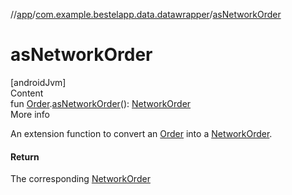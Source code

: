 //[app](../index.md)/[com.example.bestelapp.data.datawrapper](index.md)/[asNetworkOrder](as-network-order.md)



# asNetworkOrder  
[androidJvm]  
Content  
fun [Order](-order/index.md).[asNetworkOrder](as-network-order.md)(): [NetworkOrder](-network-order/index.md)  
More info  


An extension function to convert an [Order](-order/index.md) into a [NetworkOrder](-network-order/index.md).



#### Return  


The corresponding [NetworkOrder](-network-order/index.md)

  




